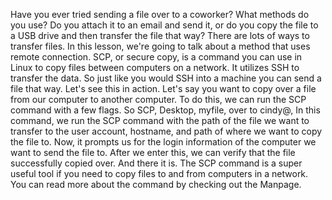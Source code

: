 Have you ever tried sending a file over to a coworker? What methods do you use?
Do you attach it to an email and send it, or do you copy the file to a USB drive
and then transfer the file that way? There are lots of ways to transfer files.
In this lesson, we're going to talk about a method that uses remote connection.
SCP, or secure copy, is a command you can use in Linux to copy files between
computers on a network. It utilizes SSH to transfer the data. So just like you
would SSH into a machine you can send a file that way. Let's see this in action.
Let's say you want to copy over a file from our computer to another computer. To
do this, we can run the SCP command with a few flags. So SCP, Desktop, myfile,
over to cindy@, In this command, we run the SCP command with the path of the
file we want to transfer to the user account, hostname, and path of where we
want to copy the file to. Now, it prompts us for the login information of the
computer we want to send the file to. After we enter this, we can verify that
the file successfully copied over. And there it is. The SCP command is a super
useful tool if you need to copy files to and from computers in a network. You
can read more about the command by checking out the Manpage.